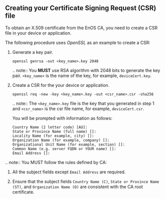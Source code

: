 ## Creating your Certificate Signing Request (CSR) file

To obtain an X.509 certificate from the EnOS CA, you need to create a CSR file in your device or application.

The following procedure uses  _OpenSSL_ as an example to create a CSR:

1. Generate a key pair.

    ```
    openssl genrsa -out <key_name>.key 2048
    ```
    .. note:: You **MUST** use RSA algorithm with 2048 bits to generate the key pair. `<key_name>` is the name of the key, for example, `deviceCert.key`.

2. Create a CSR for the your device or application.

    ```
    openssl req -new -key <key_name>.key -out <csr_name>.csr -sha256
    ```

    .. note:: The `<key_name>.key` file is the key that you generated in step 1 and `<csr_name>` is the csr file name, for example, `deviceCert.csr`.

    You will be prompted with information as follows:

    ```
    Country Name (2 letter code) [AU]:
    State or Province Name (full name) []:
    Locality Name (for example, city) []:
    Organization Name (for example, company) []:
    Organizational Unit Name (for example, section) []:
    Common Name (e.g. server FQDN or YOUR name) []:
    Email Address []:
    ```

.. note:: You MUST follow the rules defined by CA:

1. All the subject fields except `Email Address` are required.

2. Ensure that the subject fields `Country Name (C)`, `State or Province Name (ST)`, and `Organization Name (O)` are consistent with the CA root certificate.
